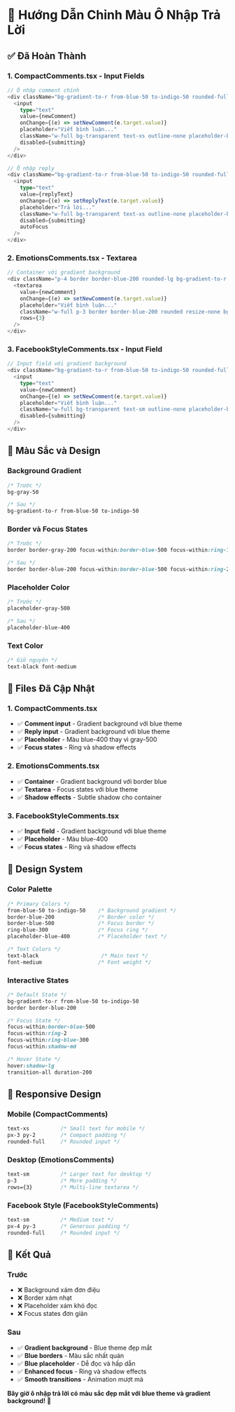 # 🎨 Hướng Dẫn Chỉnh Màu Ô Nhập Trả Lời

## ✅ **Đã Hoàn Thành**

### **1. CompactComments.tsx - Input Fields**
```typescript
// Ô nhập comment chính
<div className="bg-gradient-to-r from-blue-50 to-indigo-50 rounded-full px-3 py-2 border border-blue-200 focus-within:border-blue-500 focus-within:ring-2 focus-within:ring-blue-300 focus-within:shadow-md transition-all duration-200">
  <input
    type="text"
    value={newComment}
    onChange={(e) => setNewComment(e.target.value)}
    placeholder="Viết bình luận..."
    className="w-full bg-transparent text-xs outline-none placeholder-blue-400 text-black font-medium"
    disabled={submitting}
  />
</div>

// Ô nhập reply
<div className="bg-gradient-to-r from-blue-50 to-indigo-50 rounded-full px-3 py-2 border border-blue-200 focus-within:border-blue-500 focus-within:ring-2 focus-within:ring-blue-300 focus-within:shadow-md transition-all duration-200">
  <input
    type="text"
    value={replyText}
    onChange={(e) => setReplyText(e.target.value)}
    placeholder="Trả lời..."
    className="w-full bg-transparent text-xs outline-none placeholder-blue-400 text-black font-medium"
    disabled={submitting}
    autoFocus
  />
</div>
```

### **2. EmotionsComments.tsx - Textarea**
```typescript
// Container với gradient background
<div className="p-4 border border-blue-200 rounded-lg bg-gradient-to-r from-blue-50 to-indigo-50 shadow-sm">
  <textarea
    value={newComment}
    onChange={(e) => setNewComment(e.target.value)}
    placeholder="Viết bình luận..."
    className="w-full p-3 border border-blue-200 rounded resize-none bg-white text-black font-medium focus:border-blue-500 focus:ring-2 focus:ring-blue-300 focus:outline-none transition-all duration-200"
    rows={3}
  />
</div>
```

### **3. FacebookStyleComments.tsx - Input Field**
```typescript
// Input field với gradient background
<div className="bg-gradient-to-r from-blue-50 to-indigo-50 rounded-full px-4 py-3 border border-blue-200 focus-within:border-blue-500 focus-within:ring-2 focus-within:ring-blue-300 focus-within:shadow-md transition-all duration-200">
  <input
    type="text"
    value={newComment}
    onChange={(e) => setNewComment(e.target.value)}
    placeholder="Viết bình luận..."
    className="w-full bg-transparent text-sm outline-none placeholder-blue-400 text-black font-medium"
    disabled={submitting}
  />
</div>
```

## 🎨 **Màu Sắc và Design**

### **Background Gradient**
```css
/* Trước */
bg-gray-50

/* Sau */
bg-gradient-to-r from-blue-50 to-indigo-50
```

### **Border và Focus States**
```css
/* Trước */
border border-gray-200 focus-within:border-blue-500 focus-within:ring-1 focus-within:ring-blue-200

/* Sau */
border border-blue-200 focus-within:border-blue-500 focus-within:ring-2 focus-within:ring-blue-300 focus-within:shadow-md
```

### **Placeholder Color**
```css
/* Trước */
placeholder-gray-500

/* Sau */
placeholder-blue-400
```

### **Text Color**
```css
/* Giữ nguyên */
text-black font-medium
```

## 🔧 **Files Đã Cập Nhật**

### **1. CompactComments.tsx**
- ✅ **Comment input** - Gradient background với blue theme
- ✅ **Reply input** - Gradient background với blue theme
- ✅ **Placeholder** - Màu blue-400 thay vì gray-500
- ✅ **Focus states** - Ring và shadow effects

### **2. EmotionsComments.tsx**
- ✅ **Container** - Gradient background với border blue
- ✅ **Textarea** - Focus states với blue theme
- ✅ **Shadow effects** - Subtle shadow cho container

### **3. FacebookStyleComments.tsx**
- ✅ **Input field** - Gradient background với blue theme
- ✅ **Placeholder** - Màu blue-400
- ✅ **Focus states** - Ring và shadow effects

## 🎯 **Design System**

### **Color Palette**
```css
/* Primary Colors */
from-blue-50 to-indigo-50    /* Background gradient */
border-blue-200              /* Border color */
border-blue-500              /* Focus border */
ring-blue-300                /* Focus ring */
placeholder-blue-400         /* Placeholder text */

/* Text Colors */
text-black                    /* Main text */
font-medium                  /* Font weight */
```

### **Interactive States**
```css
/* Default State */
bg-gradient-to-r from-blue-50 to-indigo-50
border border-blue-200

/* Focus State */
focus-within:border-blue-500
focus-within:ring-2
focus-within:ring-blue-300
focus-within:shadow-md

/* Hover State */
hover:shadow-lg
transition-all duration-200
```

## 📱 **Responsive Design**

### **Mobile (CompactComments)**
```css
text-xs          /* Small text for mobile */
px-3 py-2        /* Compact padding */
rounded-full     /* Rounded input */
```

### **Desktop (EmotionsComments)**
```css
text-sm          /* Larger text for desktop */
p-3              /* More padding */
rows={3}         /* Multi-line textarea */
```

### **Facebook Style (FacebookStyleComments)**
```css
text-sm          /* Medium text */
px-4 py-3        /* Generous padding */
rounded-full     /* Rounded input */
```

## 🎉 **Kết Quả**

### **Trước**
- ❌ Background xám đơn điệu
- ❌ Border xám nhạt
- ❌ Placeholder xám khó đọc
- ❌ Focus states đơn giản

### **Sau**
- ✅ **Gradient background** - Blue theme đẹp mắt
- ✅ **Blue borders** - Màu sắc nhất quán
- ✅ **Blue placeholder** - Dễ đọc và hấp dẫn
- ✅ **Enhanced focus** - Ring và shadow effects
- ✅ **Smooth transitions** - Animation mượt mà

**Bây giờ ô nhập trả lời có màu sắc đẹp mắt với blue theme và gradient background!** 🚀




